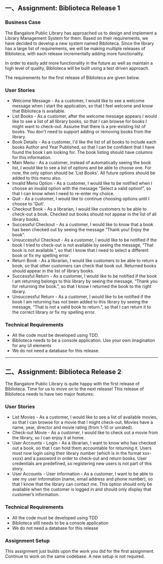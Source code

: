 ## 一、Assignment: Biblioteca Release 1

### Business Case

The Bangalore Public Library has approached us to design and implement a Library Management System for them. Based on their requirements, we have decided to develop a new system named Biblioteca. Since the library has a large list of requirements, we will be making multiple releases of Biblioteca, with each release incrementally adding more functionality. 

In order to easily add more functionality in the future as well as maintain a high level of quality, Biblioteca will be built using a test driven approach.

The requirements for the first release of Biblioteca are given below.

### User Stories

- Welcome Message  - As a customer, I would like to see a welcome message when I start the application, so that I feel welcome and know that Biblioteca is available.
- List Books - As a customer, after the welcome message appears I would like to see a list of all library books, so that I can browse for books I might want to check-out. Assume that there is a pre-existing list of books. You don't need to support adding or removing books from the library.
- Book Details - As a customer, I'd like the list of all books to include each books Author and Year Published, so that I can be confident that I have found the book I am looking for. The book listing should have columns for this information.
- Main Menu  - As a customer, instead of automatically seeing the book list, I would like to see a list of options and be able to choose one. For now, the only option should be 'List Books'. All future options should be added to this menu also.
- Invalid Menu Option - As a customer, I would like to be notified when I choose an invalid option with the message “Select a valid option!”, so that I can know when I need to re-enter my choice.
- Quit - As a customer, I would like to continue choosing options until I choose to 'Quit'.
- Checkout Book - As a librarian, I would like customers to be able to check-out a book. Checked out books should not appear in the list of all library books.
- Successful Checkout - As a customer, I would like to know that a book has been checked out by seeing the message “Thank you! Enjoy the book”.
- Unsuccessful Checkout - As a customer, I would like to be notified if the book I tried to check-out is not available by seeing the message, “That book is not available.”, so that I know that I need to select a different book or fix my spelling error.
- Return Book - As a librarian, I would like customers to be able to return a book, so that other customers can check that book out. Returned books should appear in the list of library books.
- Successful Return - As a customer, I would like to be notified if the book I am returning belongs to this library by seeing the message, “Thank you for returning the book.”, so that I know I returned the book to the right library.
- Unsuccessful Return - As a customer, I would like to be notified if the book I am returning has not been added to this library by seeing the message, “That is not a valid book to return.”, so that I can return it to the correct library or fix my spelling error.

### Technical Requirements

- All the code must be developed using TDD.
- Biblioteca needs to be a console application. Use your own imagination for any UI elements
- We do not need a database for this release.

---

## 二、Assignment: Biblioteca Release 2

The Bangalore Public Library is quite happy with the first release of Biblioteca. Time for us to move on to the next release! This release of Biblioteca needs to have two major features:

### User Stories

- List Movies - As a customer, I would like to see a list of available movies, so that I can browse for a movie that I might check-out. Movies have a name, year, director and movie rating (from 1-10 or unrated).
- Check-out Movie - As a customer, I would like to check out a movie from the library, so I can enjoy it at home.
- User Accounts - Login - As a librarian, I want to know who has checked out a book, so that I can hold them accountable for returning it. Users must now login using their library number (which is in the format xxx-xxxx) and a password in order to check-out and return books. User credentials are predefined, so registering new users is not part of this story.
- User Accounts - User information - As a customer, I want to be able to see my user information (name, email address and phone number), so that I know that the library can contact me. This option should only be available when the customer is logged in and should only display that customer’s information.

### Technical Requirements

- All the code must be developed using TDD
- Biblioteca still needs to be a console application 
- We do not need a database for this release

### Assignment Setup

This assignment just builds upon the work you did for the first assignment. Continue to work on the same codebase. A new setup is not required.